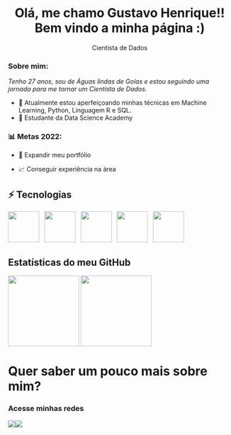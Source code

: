 <h1 align='center'>
  Olá, me chamo Gustavo Henrique!!
  <br/>
  Bem vindo a minha página :)
</h1>

<p align='center'>
  Cientista de Dados
</p>

### Sobre mim:
<p>
  <em>
    Tenho 27 anos, sou de Águas lindas de Goías e estou seguindo uma jornada para me tornar um Cientista de Dados.
  </em>
</p>

- 🌱 Atualmente estou aperfeiçoando minhas técnicas em Machine Learning, Python, Linguagem R e SQL.
- 🚀 Estudante da Data Science Academy

### 📊 Metas 2022:

- 📂 Expandir meu portfólio

- 📈 Conseguir experiência na área

## ⚡ Tecnologias
<div >
  <img src="https://cdn.jsdelivr.net/gh/devicons/devicon/icons/python/python-original.svg" width="70" height="70" />&nbsp;&nbsp;
  <img src="https://cdn.jsdelivr.net/gh/devicons/devicon/icons/jupyter/jupyter-original-wordmark.svg" width="70" height="70" />&nbsp;&nbsp;
  <img src="https://cdn.jsdelivr.net/gh/devicons/devicon/icons/mysql/mysql-original-wordmark.svg" width="70" height="70" />&nbsp;&nbsp;
  <img src="https://cdn.jsdelivr.net/gh/devicons/devicon/icons/rstudio/rstudio-original.svg" width="70" height="70" />&nbsp;&nbsp;
  <img src="https://cdn.jsdelivr.net/gh/devicons/devicon/icons/git/git-original.svg" width="70" height="70" />&nbsp;&nbsp;
</div>       
  
 ## Estatísticas do meu GitHub
 
<div>  
<a href="https://github.com/Gugah007"><img height="160em" align="center" src="https://github-readme-stats.vercel.app/api/top-langs/?username=Gugah007&layout=compact&theme=dracula&locale=pt-br&count_private=true" /></a>&nbsp;<a href="https://github.com/Gugah007"><img height="160em" align="center" src="https://github-readme-stats.vercel.app/api?username=Gugah007&show_icons=true&theme=dracula&locale=pt-br&count_private=true&include_all_commits=true" /></a>
</div>
  
# Quer saber um pouco mais sobre mim?

### Acesse minhas redes
<div>
  <a href="https://www.instagram.com/gugahdourado/" target="_blank"><img src="https://img.shields.io/badge/-Instagram-%23E4405F?style=for-the-badge&logo=instagram&logoColor=white" target="blank"></a><a href="https://www.linkedin.com/in/gustavo-carreiro" target="_blank"><img src="https://img.shields.io/badge/-LinkedIn-%230077B5?style=for-the-badge&logo=linkedin&logoColor=white" target="blank"></a> 
  
</div>

